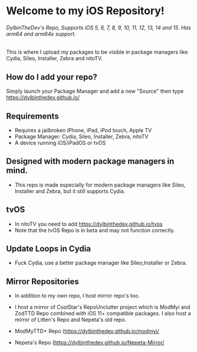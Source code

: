 # Welcome to my iOS Repository!
###### DylbinTheDev's Repo, Supports iOS 5, 6, 7, 8, 9, 10, 11, 12, 13, 14 and 15. Has arm64 and arm64e support.
This is where I upload my packages to be visible in package managers like Cydia, Sileo, Installer, Zebra and nitoTV.

## How do I add your repo?

Simply launch your Package Manager and add a new "Source" then type https://dylbinthedev.github.io/

## Requirements
- Requires a jailbroken iPhone, iPad, iPod touch, Apple TV
- Package Manager: Cydia, Sileo, Installer, Zebra, nitoTV
- A device running iOS/iPadOS or tvOS

## Designed with modern package managers in mind.
- This repo is made especially for modern package managers like Sileo, Installer and Zebra, but it still supports Cydia.

## tvOS
- In nitoTV you need to add https://dylbinthedev.github.io/tvos
- Note that the tvOS Repo is in beta and may not function correctly.

## Update Loops in Cydia
- Fuck Cydia, use a better package manager like Sileo,Installer or Zebra.

## Mirror Repositories
- In addition to my own repo, I host mirror repo's too.
- I host a mirror of CoolStar's RepoUnclutter project which is ModMyi and ZodTTD Repo combined with iOS 11+ compatible packages. I also host a mirror of Litten's Repo and Nepeta's old repo.

- ModMyTTD+ Repo (https://dylbinthedev.github.io/modmyi/
- Nepeta's Repo (https://dylbinthedev.github.io/Nepeta-Mirror/
